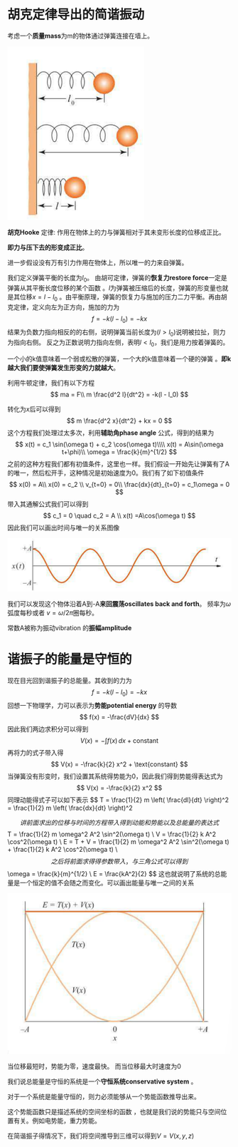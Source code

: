 # 胡克定律导出的简谐振动

考虑一个**质量mass**为m的物体通过弹簧连接在墙上。

![1740404693308](.\figure\1740404693308.png)

**胡克Hooke** 定律: 作用在物体上的力与弹簧相对于其未变形长度的位移成正比。

**即力与压下去的形变成正比**。

进一步假设没有万有引力作用在物体上，所以唯一的力来自弹簧。

我们定义弹簧平衡的长度为$l_0$。 由胡可定律，弹簧的**恢复力restore force**一定是弹簧从其平衡长度位移的某个函数 。$l$为弹簧被压缩后的长度，弹簧的形变量也就是其位移$x=l-l_0$ 。由平衡原理，弹簧的恢复力与施加的压力二力平衡。再由胡克定律，定义向左为正方向，施加的力为
$$
f = -k(l-l_0) = -kx
$$
 结果为负数力指向相反的的右侧，说明弹簧当前长度为($l>l_0$)说明被拉扯，则力为指向右侧。
反之为正数说明力指向左侧，表明$l<l_0$，我们是用力按着弹簧的。

一个小的k值意味着一个弱或松散的弹簧，一个大的k值意味着一个硬的弹簧 。**即k越大我们要使弹簧发生形变的力就越大**。

利用牛顿定律，我们有以下方程
$$
ma = F\\
m \frac{d^2 l}{dt^2} = -k(l - l_0)
$$


转化为$x$后可以得到
$$
m \frac{d^2 x}{dt^2} + kx = 0
$$
这个方程我们处理过太多次，利用**辅助角phase angle** 公式，得到的结果为
$$
x(t) = c_1 \sin(\omega t) + c_2 \cos(\omega t)\\\\
x(t) = A\sin(\omega t+\phi)\\
\omega = \frac{k}{m}^{1/2}
$$
之前的这种方程我们都有初值条件，这里也一样。我们假设一开始先让弹簧有了A的唯一，然后松开手，这种情况是初始速度为0。我们有了如下初值条件
$$
x(0) = A\\
x(0) = c_2 \\
v_{t=0} = 0\\
\frac{dx}{dt}_{t=0} = c_1\omega = 0
$$
带入其通解公式我们可以得到
$$
c_1 = 0 \quad c_2 = A \\
x(t) =A\cos(\omega t)
$$
因此我们可以画出时间与唯一的关系图像

![1740406188789](.\figure\1740406188789.png)

我们可以发现这个物体沿着A到-A**来回震荡oscillates back and forth**。 频率为$\omega$ 弧度每秒或者 $v = \omega/2\pi$圈每秒。

常数A被称为振动vibration 的**振幅amplitude** 



# 谐振子的能量是守恒的

现在目光回到谐振子的总能量。其收到的力为
$$
f = -k(l-l_0) = -kx
$$
回想一下物理学，力可以表示为**势能potential energy** 的导数 
$$
f(x) = -\frac{dV}{dx}
$$
因此我们两边求积分可以得到
$$
V(x) = -\int f(x) \, dx + \text{constant}
$$
再将力的式子带入得
$$
V(x) = -\frac{k}{2} x^2 + \text{constant}
$$
当弹簧没有形变时，我们设置其系统得势能为0，因此我们得到势能得表达式为
$$
V(x) = -\frac{k}{2} x^2
$$
同理动能得式子可以如下表示
$$
T = \frac{1}{2} m \left( \frac{dl}{dt} \right)^2 = \frac{1}{2} m \left( \frac{dx}{dt} \right)^2

$$
讲前面求出的位移与时间的方程带入得到动能和势能以及总能量的表达式
$$
T = \frac{1}{2} m \omega^2 A^2 \sin^2(\omega t) \\
V = \frac{1}{2} k A^2 \cos^2(\omega t) \\
E = T + V = \frac{1}{2} m \omega^2 A^2 \sin^2(\omega t) + \frac{1}{2} k A^2 \cos^2(\omega t) \\
$$
之后将前面求得得参数带入，与三角公式可以得到
$$
\omega = \frac{k}{m}^{1/2} \\
E = \frac{kA^2}{2} 
$$
这也就说明了系统的总能量是一个恒定的值不会随之而变化。可以画出能量与唯一之间的关系

![1740407472277](.\figure\1740407472277.png)

当位移最短时，势能为零，速度最快。 而当位移最大时速度为0

我们说总能量是守恒的系统是一个**守恒系统conservative system** 。



对于一个系统是能量守恒的，则力必须能够从一个势能函数推导出来。

这个势能函数只是描述系统的空间坐标的函数 ，也就是我们说的势能只与空间位置有关。例如电势能，重力势能。

在简谐振子得情况下，我们将空间推导到三维可以得到$V=V(x,y,z)$

